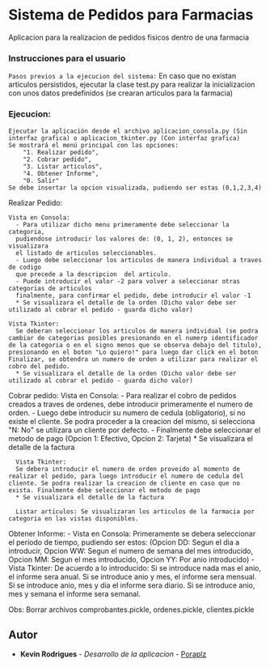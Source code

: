 # Sistema de Pedidos para Farmacias
Aplicacion para la realizacion de pedidos fisicos dentro de una farmacia 

### Instrucciones para el usuario

   `Pasos previos a la ejecucion del sistema:`
    En caso que no existan articulos persistidos, ejecutar la clase test.py 
    para realizar la inicializacion  con unos datos predefinidos (se crearan articulos para la farmacia)

### Ejecucion: 
    Ejecutar la aplicación desde el archivo aplicacion_consola.py (Sin interfaz grafica) o aplicacion_tkinter.py (Con interfaz grafica) 
    Se mostrará el menú principal con las opciones: 
        "1. Realizar pedido", 
        "2. Cobrar pedido",
        "3. Listar articulos",
        "4. Obtener Informe",
        "0. Salir"
    Se debe insertar la opcion visualizada, pudiendo ser estas (0,1,2,3,4)

  Realizar Pedido: 

    Vista en Consola:
      - Para utilizar dicho menu primeramente debe seleccionar la categoria,
      pudiendose introducir los valores de: (0, 1, 2), entonces se visualizara 
      el listado de articulos seleccionables.
      - Luego debe seleccionar los articulos de manera individual a traves de codigo 
      que precede a la descripcion  del articulo.
      - Puede introducir el valor -2 para volver a seleccionar otras categorias de articulos
      finalmente, para confirmar el pedido, debe introducir el valor -1
      * Se visualizara el detalle de la orden (Dicho valor debe ser utilizado al cobrar el pedido - guarda dicho valor)
  
    Vista Tkinter: 
      Se deberan seleccionar los articulos de manera individual (se podra cambiar de categorias posibles presionando en el numerp identificador de la categoria o en el signo menos que se observa debajo del titulo), presionando en el boton "Lo quiero!" para luego dar click en el boton Finalizar, se obtendra un numero de orden a utilizar para realizar el cobro del pedido.
      * Se visualizara el detalle de la orden (Dicho valor debe ser utilizado al cobrar el pedido - guarda dicho valor)
  
   Cobrar pedido: 
      Vista en Consola:
        - Para realizar el cobro de pedidos creados a traves de ordenes, 
       debe introducir primeramente el numero de orden.
        - Luego debe introducir su numero de cedula (obligatorio), si no existe el cliente. 
        Se podra proceder a la creacion del mismo, si selecciona "N: No" se utilizara un cliente por defecto. 
        - Finalmente debe seleccionar el metodo de pago (Opcion 1: Efectivo, Opcion 2: Tarjeta)
        * Se visualizara el detalle de la factura

      Vista Tkinter:
      Se debera introducir el numero de orden proveido al momento de realizar el pedido, para luego introducir el numero de cedula del cliente. Se podra realizar la creacion de cliente en caso que no exista. Finalmente debe seleccionar el metodo de pago
      * Se visualizara el detalle de la factura
   
      Listar articulos: Se visualizaran los articulos de la farmacia por categoria en las vistas disponibles.

   Obtener Informe: 
     - Vista en Consola: 
        Primeramente se debera seleccionar el periodo de tiempo, pudiendo ser estos: 
        (Opcion DD: Segun el dia a introducir, Opcion WW: Segun el numero de semana del mes introducido, Opcion MM: Segun el mes introducido, Opcion YY: Por anio introducido)
      - Vista Tkinter:
        De acuerdo a lo introducido: 
        Si se introduce nada mas el anio, el informe sera anual. 
        Si se introduce anio y mes, el informe sera mensual.
        Si se introduce anio, mes y dia el informe sera diario.
        Si se introduce anio, mes y semana el informe sera semanal.

  Obs: Borrar archivos comprobantes.pickle, ordenes.pickle, clientes.pickle
## Autor
* **Kevin Rodrigues** - *Desarrollo de la aplicacion* - [Poraplz](https://github.com/poraplz)       